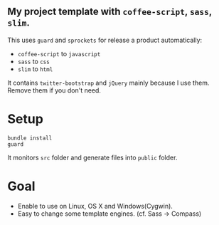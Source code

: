 My project template with `coffee-script`, `sass`, `slim`.
---

This uses `guard` and `sprockets` for release a product automatically:

* `coffee-script` to `javascript`
* `sass` to `css`
* `slim` to `html`

It contains `twitter-bootstrap` and `jQuery` mainly because I use them. Remove them if you don't need.

# Setup

    bundle install
    guard

It  monitors `src` folder and generate files into `public` folder.

# Goal

* Enable to use on Linux, OS X and Windows(Cygwin).
* Easy to change some template engines. (cf. Sass -> Compass)

